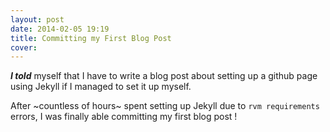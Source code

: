 ```yaml
---
layout: post
date: 2014-02-05 19:19
title: Committing my First Blog Post
cover: 
---
```


***I told*** myself that I have to write a blog post about setting up a github page using Jekyll if I managed to set it up myself.

After ~countless of hours~ spent setting up Jekyll due to ``rvm requirements`` errors, I was finally able committing my first blog post ! 

